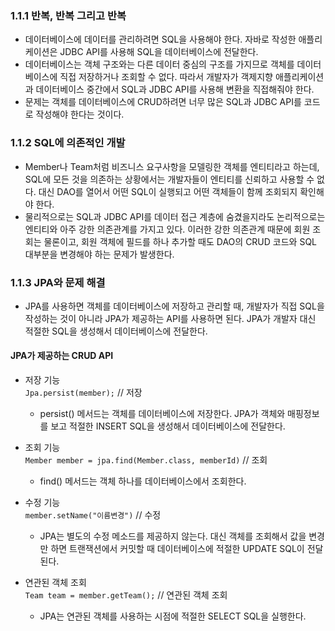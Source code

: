 ### 1.1.1 반복, 반복 그리고 반복
- 데이터베이스에 데이터를 관리하려면 SQL을 사용해야 한다. 자바로 작성한 애플리케이션은 JDBC API를 사용해 SQL을 데이터베이스에 전달한다.
- 데이터베이스는 객체 구조와는 다른 데이터 중심의 구조를 가지므로 객체를 데이터베이스에 직접 저장하거나 조회할 수 없다. 따라서 개발자가 객제지향 애플리케이션과 데이터베이스 중간에서 SQL과 JDBC API를 사용해 변환을 직접해줘야 한다.
- 문제는 객체를 데이터베이스에 CRUD하려면 너무 많은 SQL과 JDBC API를 코드로 작성해야 한다는 것이다.

### 1.1.2 SQL에 의존적인 개발
- Member나 Team처럼 비즈니스 요구사항을 모델링한 객체를 엔티티라고 하는데, SQL에 모든 것을 의존하는 상황에서는 개발자들이 엔티티를 신뢰하고 사용할 수 없다. 대신 DAO를 열어서 어떤 SQL이 실행되고 어떤 객체들이 함께 조회되지 확인해야 한다.
- 물리적으로는 SQL과 JDBC API를 데이터 접근 계층에 숨겼을지라도 논리적으로는 엔티티와 아주 강한 의존관계를 가지고 있다. 이러한 강한 의존관계 때문에 회원 조회는 물론이고, 회원 객체에 필드를 하나 추가할 때도 DAO의 CRUD 코드와 SQL 대부분을 변경해야 하는 문제가 발생한다.

### 1.1.3 JPA와 문제 해결
- JPA를 사용하면 객체를 데이터베이스에 저장하고 관리할 때, 개발자가 직접 SQL을 작성하는 것이 아니라 JPA가 제공하는 API를 사용하면 된다. JPA가 개발자 대신 적절한 SQL을 생성해서 데이터베이스에 전달한다.

#### JPA가 제공하는 CRUD API
- 저장 기능 <br>
  ```Jpa.persist(member);``` // 저장
  - persist() 메서드는 객체를 데이터베이스에 저장한다. JPA가 객체와 매핑정보를 보고 적절한 INSERT SQL을 생성해서 데이터베이스에 전달한다.

- 조회 기능 <br>
  ```Member member = jpa.find(Member.class, memberId)``` // 조회
  - find() 메서드는 객체 하나를 데이터베이스에서 조회한다.
 
- 수정 기능 <br>
  ```member.setName("이름변경")``` // 수정
  - JPA는 별도의 수정 메소드를 제공하지 않는다. 대신 객체를 조회해서 값을 변경만 하면 트랜잭션에서 커밋할 때 데이터베이스에 적절한 UPDATE SQL이 전달된다.

- 연관된 객체 조회 <br>
  ```Team team = member.getTeam();``` // 연관된 객체 조회
  - JPA는 연관된 객체를 사용하는 시점에 적절한 SELECT SQL을 실행한다.



